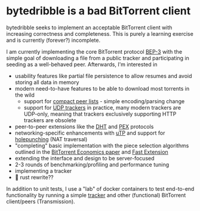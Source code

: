 # bytedribble is a bad BitTorrent client

bytedribble seeks to implement an acceptable BitTorrent client with increasing correctness and completeness. This is 
purely a learning exercise and is currently (forever?) incomplete.

I am currently implementing the core BitTorrent protocol [BEP-3](https://www.bittorrent.org/beps/bep_0003.html) with 
the simple goal of downloading a file from a public tracker and participating in seeding as a well-behaved peer.
Afterwards, I'm interested in 
 - usability features like partial file persistence to allow resumes and avoid storing all data in memory
 - modern need-to-have features to be able to download most torrents in the wild
   - support for [compact peer lists](https://www.bittorrent.org/beps/bep_0023.html) - simple encoding/parsing change
   - support for [UDP trackers](https://www.bittorrent.org/beps/bep_0015.html) in practice, many modern trackers are
UDP-only, meaning that trackers exclusively supporting HTTP trackers are obsolete
 - peer-to-peer extensions like the [DHT](https://www.bittorrent.org/beps/bep_0005.html) and
[PEX](https://www.bittorrent.org/beps/bep_0011.html) protocols
 - networking-specific enhancements with [uTP](https://www.bittorrent.org/beps/bep_0029.html) and support for
[holepunching](https://www.bittorrent.org/beps/bep_0055.html) (NAT traversal)
 - "completing" basic implementation with the piece selection algorithms outlined in the
[BitTorrent Economics paper](http://bittorrent.org/bittorrentecon.pdf) and 
[Fast Extension](https://www.bittorrent.org/beps/bep_0006.html)
 - extending the interface and design to be server-focused
 - 2-3 rounds of benchmarking/profiling and performance tuning 
 - implementing a tracker
 - 🦀 rust rewrite??

In addition to unit tests, I use a "lab" of docker containers to test end-to-end functionality by running a simple
[tracker](https://github.com/webtorrent/bittorrent-tracker) and other (functional) BitTorrent client/peers 
(Transmission).